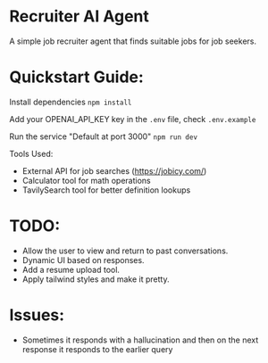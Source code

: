 # Recruiter AI Agent

A simple job recruiter agent that finds suitable jobs for job seekers.

# Quickstart Guide:

Install dependencies
`npm install`

Add your OPENAI_API_KEY key in the `.env` file, check `.env.example`

Run the service "Default at port 3000"
`npm run dev`

Tools Used:
- External API for job searches (https://jobicy.com/)
- Calculator tool for math operations
- TavilySearch tool for better definition lookups


# TODO:
- Allow the user to view and return to past conversations.
- Dynamic UI based on responses.
- Add a resume upload tool.
- Apply tailwind styles and make it pretty.

# Issues:
- Sometimes it responds with a hallucination and then on the next response it responds to the earlier query
